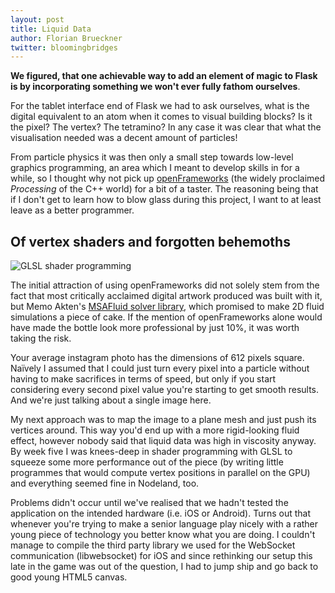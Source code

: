 ```yaml
---
layout: post
title: Liquid Data
author: Florian Brueckner
twitter: bloomingbridges
---
```


**We figured, that one achievable way to add an element of magic to Flask is by incorporating something we won't ever fully fathom ourselves**.

For the tablet interface end of Flask we had to ask ourselves, what is the digital equivalent to an atom when it comes to visual building blocks? Is it the pixel? The vertex? The tetramino? In any case it was clear that what the visualisation needed was a decent amount of particles!

From particle physics it was then only a small step towards low-level graphics programming, an area which I meant to develop skills in for a while, so I thought why not pick up [openFrameworks](http://www.openframeworks.cc/) (the widely proclaimed *Processing* of the C++ world) for a bit of a taster. The reasoning being that if I don't get to learn how to blow glass during this project, I want to at least leave as a better programmer.

## Of vertex shaders and forgotten behemoths

![GLSL shader programming](http://sorakasumi.github.com/flask/img/sep_vertices.jpg)

The initial attraction of using openFrameworks did not solely stem from the fact that most critically acclaimed digital artwork produced was built with it, but Memo Akten's [MSAFluid solver library](http://www.memo.tv/msafluid/), which promised to make 2D fluid simulations a piece of cake. If the mention of openFrameworks alone would have made the bottle look more professional by just 10%, it was worth taking the risk.

Your average instagram photo has the dimensions of 612 pixels square. Naïvely I assumed that I could just turn every pixel into a particle without having to make sacrifices in terms of speed,  but only if you start considering every second pixel value you're starting to get smooth results. And we're just talking about a single image here. 

My next approach was to map the image to a plane mesh and just push its vertices around. This way you'd end up with a more rigid-looking fluid effect, however nobody said that liquid data was high in viscosity anyway. By week five I was knees-deep in shader programming with GLSL to squeeze some more performance out of the piece (by writing little programmes that would compute vertex positions in parallel on the GPU) and everything seemed fine in Nodeland, too.

Problems didn't occur until we've realised that we hadn't tested the application on the intended   hardware (i.e. iOS or Android). Turns out that whenever you're trying to make a senior language play nicely with a rather young piece of technology you better know what you are doing. I couldn't manage to compile the third party library we used for the WebSocket communication (libwebsocket) for iOS and since rethinking our setup this late in the game was out of the question, I had to jump ship and go back to good young HTML5 canvas.

<!--
## Like oil and water

![Drip drop](http://sorakasumi.github.com/flask/img/sep_drips.jpg)-->

